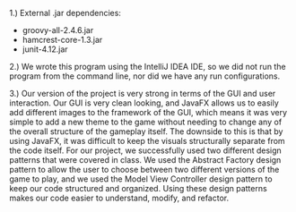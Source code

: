 1.) External .jar dependencies:
* groovy-all-2.4.6.jar
* hamcrest-core-1.3.jar
* junit-4.12.jar

2.) We wrote this program using the IntelliJ IDEA IDE, so we did not run the program from the command line, nor did we have any run configurations.

3.) 
	Our version of the project is very strong in terms of the GUI and user interaction. Our GUI is very clean looking, and JavaFX allows us to easily add different images to the framework of the GUI, which means it was very simple to add a new theme to the game without needing to change any of the overall structure of the gameplay itself. The downside to this is that by using JavaFX, it was difficult to keep the visuals structurally separate from the code itself.
	For our project, we successfully used two different design patterns that were covered in class. We used the Abstract Factory design pattern to allow the user to choose between two different versions of the game to play, and we used the Model View Controller design pattern to keep our code structured and organized. Using these design patterns makes our code easier to understand, modify, and refactor.